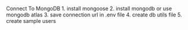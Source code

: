 Connect To MongoDB
    1. install mongoose
    2. install mongodb or use mongodb atlas
    3. save connection url in .env file
    4. create db utils file
    5. create sample users